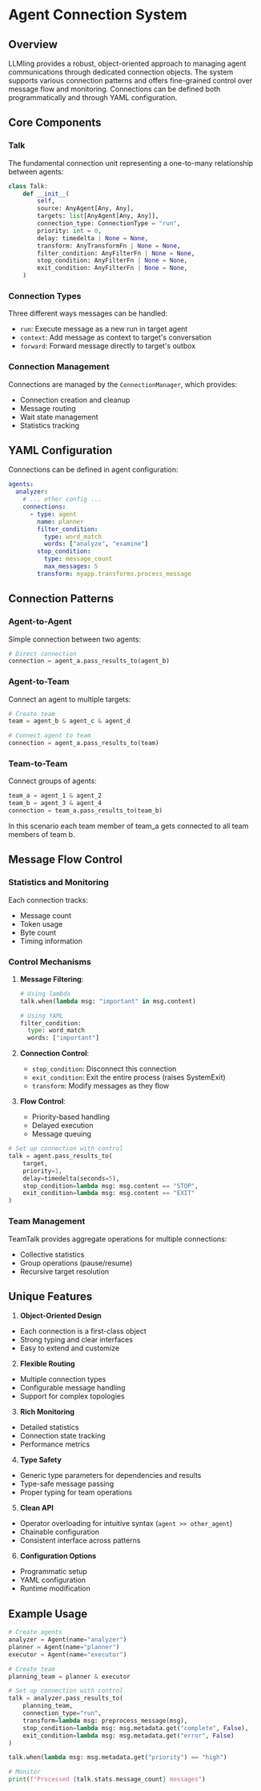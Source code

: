 # Agent Connection System

## Overview
LLMling provides a robust, object-oriented approach to managing agent communications through dedicated connection objects. The system supports various connection patterns and offers fine-grained control over message flow and monitoring. Connections can be defined both programmatically and through YAML configuration.

## Core Components

### Talk
The fundamental connection unit representing a one-to-many relationship between agents:
```python
class Talk:
    def __init__(
        self,
        source: AnyAgent[Any, Any],
        targets: list[AnyAgent[Any, Any]],
        connection_type: ConnectionType = "run",
        priority: int = 0,
        delay: timedelta | None = None,
        transform: AnyTransformFn | None = None,
        filter_condition: AnyFilterFn | None = None,
        stop_condition: AnyFilterFn | None = None,
        exit_condition: AnyFilterFn | None = None,
    )
```

### Connection Types
Three different ways messages can be handled:

- `run`: Execute message as a new run in target agent
- `context`: Add message as context to target's conversation
- `forward`: Forward message directly to target's outbox

### Connection Management

Connections are managed by the `ConnectionManager`, which provides:

- Connection creation and cleanup
- Message routing
- Wait state management
- Statistics tracking

## YAML Configuration

Connections can be defined in agent configuration:

```yaml
agents:
  analyzer:
    # ... other config ...
    connections:
      - type: agent
        name: planner
        filter_condition:
          type: word_match
          words: ["analyze", "examine"]
        stop_condition:
          type: message_count
          max_messages: 5
        transform: myapp.transforms.process_message
```

## Connection Patterns

### Agent-to-Agent
Simple connection between two agents:
```python
# Direct connection
connection = agent_a.pass_results_to(agent_b)
```

### Agent-to-Team
Connect an agent to multiple targets:
```python
# Create team
team = agent_b & agent_c & agent_d

# Connect agent to team
connection = agent_a.pass_results_to(team)
```

### Team-to-Team
Connect groups of agents:
```python
team_a = agent_1 & agent_2
team_b = agent_3 & agent_4
connection = team_a.pass_results_to(team_b)
```

In this scenario each team member of team_a gets connected to all team members of team b.

## Message Flow Control

### Statistics and Monitoring

Each connection tracks:

- Message count
- Token usage
- Byte count
- Timing information

### Control Mechanisms

1. **Message Filtering**:
   ```python
   # Using lambda
   talk.when(lambda msg: "important" in msg.content)

   # Using YAML
   filter_condition:
     type: word_match
     words: ["important"]
   ```

2. **Connection Control**:
   - `stop_condition`: Disconnect this connection
   - `exit_condition`: Exit the entire process (raises SystemExit)
   - `transform`: Modify messages as they flow

3. **Flow Control**:
   - Priority-based handling
   - Delayed execution
   - Message queuing

```python
# Set up connection with control
talk = agent.pass_results_to(
    target,
    priority=1,
    delay=timedelta(seconds=5),
    stop_condition=lambda msg: msg.content == "STOP",
    exit_condition=lambda msg: msg.content == "EXIT"
)
```

### Team Management

TeamTalk provides aggregate operations for multiple connections:

- Collective statistics
- Group operations (pause/resume)
- Recursive target resolution

## Unique Features

1. **Object-Oriented Design**

- Each connection is a first-class object
- Strong typing and clear interfaces
- Easy to extend and customize

2. **Flexible Routing**

- Multiple connection types
- Configurable message handling
- Support for complex topologies

3. **Rich Monitoring**

- Detailed statistics
- Connection state tracking
- Performance metrics

4. **Type Safety**

- Generic type parameters for dependencies and results
- Type-safe message passing
- Proper typing for team operations

5. **Clean API**

- Operator overloading for intuitive syntax (`agent >> other_agent`)
- Chainable configuration
- Consistent interface across patterns

6. **Configuration Options**

- Programmatic setup
- YAML configuration
- Runtime modification

## Example Usage

```python
# Create agents
analyzer = Agent(name="analyzer")
planner = Agent(name="planner")
executor = Agent(name="executor")

# Create team
planning_team = planner & executor

# Set up connection with control
talk = analyzer.pass_results_to(
    planning_team,
    connection_type="run",
    transform=lambda msg: preprocess_message(msg),
    stop_condition=lambda msg: msg.metadata.get("complete", False),
    exit_condition=lambda msg: msg.metadata.get("error", False)
)

talk.when(lambda msg: msg.metadata.get("priority") == "high")

# Monitor
print(f"Processed {talk.stats.message_count} messages")
```

